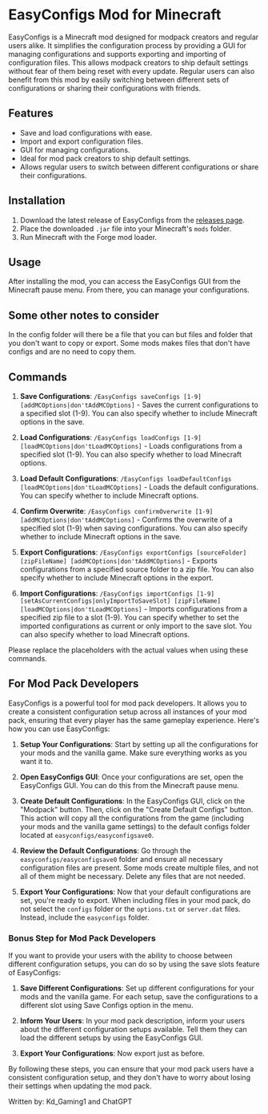 # EasyConfigs Mod for Minecraft

EasyConfigs is a Minecraft mod designed for modpack creators and regular users alike. It simplifies the configuration process by providing a GUI for managing configurations and supports exporting and importing of configuration files. This allows modpack creators to ship default settings without fear of them being reset with every update. Regular users can also benefit from this mod by easily switching between different sets of configurations or sharing their configurations with friends.

## Features

- Save and load configurations with ease.
- Import and export configuration files.
- GUI for managing configurations.
- Ideal for mod pack creators to ship default settings.
- Allows regular users to switch between different configurations or share their configurations.

## Installation

1. Download the latest release of EasyConfigs from the [releases page](https://modrinth.com/mod/easyconfigs/versions).
2. Place the downloaded `.jar` file into your Minecraft's `mods` folder.
3. Run Minecraft with the Forge mod loader.

## Usage

After installing the mod, you can access the EasyConfigs GUI from the Minecraft pause menu. From there, you can manage your configurations.

## Some other notes to consider

In the config folder will there be a file that you can but files and folder that you don't want to copy or export. Some mods makes files that don't have configs and are no need to copy them.

## Commands

1. **Save Configurations**: `/EasyConfigs saveConfigs [1-9] [addMCOptions|don'tAddMCOptions]` - Saves the current configurations to a specified slot (1-9). You can also specify whether to include Minecraft options in the save.

2. **Load Configurations**: `/EasyConfigs loadConfigs [1-9] [loadMCOptions|don'tLoadMCOptions]` - Loads configurations from a specified slot (1-9). You can also specify whether to load Minecraft options.

3. **Load Default Configurations**: `/EasyConfigs loadDefaultConfigs [loadMCOptions|don'tLoadMCOptions]` - Loads the default configurations. You can specify whether to include Minecraft options.

4. **Confirm Overwrite**: `/EasyConfigs confirmOverwrite [1-9] [addMCOptions|don'tAddMCOptions]` - Confirms the overwrite of a specified slot (1-9) when saving configurations. You can also specify whether to include Minecraft options in the save.

5. **Export Configurations**: `/EasyConfigs exportConfigs [sourceFolder] [zipFileName] [addMCOptions|don'tAddMCOptions]` - Exports configurations from a specified source folder to a zip file. You can also specify whether to include Minecraft options in the export.

6. **Import Configurations**: `/EasyConfigs importConfigs [1-9] [setAsCurrentConfigs|onlyImportToSaveSlot] [zipFileName] [loadMCOptions|don'tLoadMCOptions]` - Imports configurations from a specified zip file to a slot (1-9). You can specify whether to set the imported configurations as current or only import to the save slot. You can also specify whether to load Minecraft options.

Please replace the placeholders with the actual values when using these commands.

## For Mod Pack Developers

EasyConfigs is a powerful tool for mod pack developers. It allows you to create a consistent configuration setup across all instances of your mod pack, ensuring that every player has the same gameplay experience. Here's how you can use EasyConfigs:

1. **Setup Your Configurations**: Start by setting up all the configurations for your mods and the vanilla game. Make sure everything works as you want it to.

2. **Open EasyConfigs GUI**: Once your configurations are set, open the EasyConfigs GUI. You can do this from the Minecraft pause menu.

3. **Create Default Configurations**: In the EasyConfigs GUI, click on the "Modpack" button. Then, click on the "Create Default Configs" button. This action will copy all the configurations from the game (including your mods and the vanilla game settings) to the default configs folder located at `easyconfigs/easyconfigsave0`.

4. **Review the Default Configurations**: Go through the `easyconfigs/easyconfigsave0` folder and ensure all necessary configuration files are present. Some mods create multiple files, and not all of them might be necessary. Delete any files that are not needed.

5. **Export Your Configurations**: Now that your default configurations are set, you're ready to export. When including files in your mod pack, do not select the `configs` folder or the `options.txt` or `server.dat` files. Instead, include the `easyconfigs` folder.

### Bonus Step for Mod Pack Developers

If you want to provide your users with the ability to choose between different configuration setups, you can do so by using the save slots feature of EasyConfigs:

1. **Save Different Configurations**: Set up different configurations for your mods and the vanilla game. For each setup, save the configurations to a different slot using Save Configs option in the menu.

2. **Inform Your Users**: In your mod pack description, inform your users about the different configuration setups available. Tell them they can load the different setups by using the EasyConfigs GUI.

3. **Export Your Configurations**: Now export just as before.

By following these steps, you can ensure that your mod pack users have a consistent configuration setup, and they don't have to worry about losing their settings when updating the mod pack.

Written by: Kd_Gaming1 and ChatGPT
